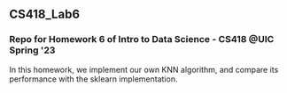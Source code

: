 ## CS418_Lab6
### Repo for Homework 6 of Intro to Data Science - CS418 @UIC Spring '23 
In this homework, we implement our own KNN algorithm, and compare its performance with the sklearn implementation.
